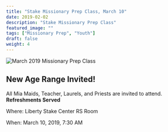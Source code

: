 ```yaml
---
title: "Stake Missionary Prep Class, March 10"
date: 2019-02-02    
description: "Stake Missionary Prep Class"
featured_image: ""
tags: ["Missionary Prep", "Youth"]
draft: false
weight: 4
---
```


![March 2019 Missionary Prep Class](/images/posts/mission-prep-march2019.jpeg)

## New Age Range Invited!

All Mia Maids, Teacher, Laurels, and Priests are invited to attend.  **Refreshments Served**

Where: Liberty Stake Center RS Room

When: March 10, 2019, 7:30 AM